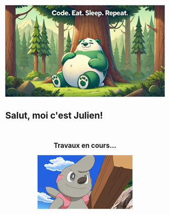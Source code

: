 <img style="center" src="Images/Banner.jpg"/>
<br>
<h1>Salut, moi c'est Julien!</h1>
<br>
<div align="center">
<h2>Travaux en cours...</h2>
<img style="center" src="Images/Travaux.png"/>
</div>




<!--- - 👋 Hi, I’m @Nifrael
- 👀 I’m interested in ...
- 🌱 I’m currently learning ...
- 💞️ I’m looking to collaborate on ...
- 📫 How to reach me ...
--->
<!---
Nifrael/Nifrael is a ✨ special ✨ repository because its `README.md` (this file) appears on your GitHub profile.
You can click the Preview link to take a look at your changes.
--->
 
